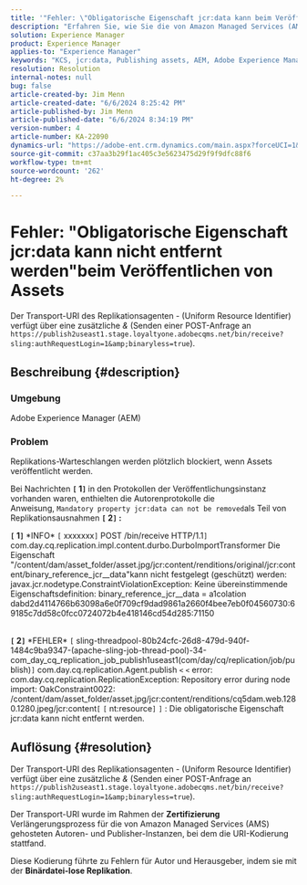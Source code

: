 ```yaml
---
title: '"Fehler: \"Obligatorische Eigenschaft jcr:data kann beim Veröffentlichen von Assets nicht entfernt werden\"'
description: "Erfahren Sie, wie Sie die von Amazon Managed Services (AMS) gehosteten Autoren- und Publisher-Instanzen auflösen, wenn die URI-Kodierung stattgefunden hat."
solution: Experience Manager
product: Experience Manager
applies-to: "Experience Manager"
keywords: "KCS, jcr:data, Publishing assets, AEM, Adobe Experience Manager, Amazon Managed Services, AMS, Fehlerbehebung, Transport URI, transport Uniform Resource Identifier"
resolution: Resolution
internal-notes: null
bug: false
article-created-by: Jim Menn
article-created-date: "6/6/2024 8:25:42 PM"
article-published-by: Jim Menn
article-published-date: "6/6/2024 8:34:19 PM"
version-number: 4
article-number: KA-22090
dynamics-url: "https://adobe-ent.crm.dynamics.com/main.aspx?forceUCI=1&pagetype=entityrecord&etn=knowledgearticle&id=36824eef-4224-ef11-840a-000d3a338844"
source-git-commit: c37aa3b29f1ac405c3e5623475d29f9f9dfc88f6
workflow-type: tm+mt
source-wordcount: '262'
ht-degree: 2%

---
```


# Fehler: &quot;Obligatorische Eigenschaft jcr:data kann nicht entfernt werden&quot;beim Veröffentlichen von Assets


Der Transport-URI des Replikationsagenten - (Uniform Resource Identifier) verfügt über eine zusätzliche *&amp;* (Senden einer POST-Anfrage an `https://publish2useast1.stage.loyaltyone.adobecqms.net/bin/receive?sling:authRequestLogin=1&amp;binaryless=true`).

## Beschreibung {#description}


### <b>Umgebung</b>

Adobe Experience Manager (AEM)

### <b>Problem</b>

Replikations-Warteschlangen werden plötzlich blockiert, wenn Assets veröffentlicht werden.

Bei Nachrichten <b>`[` 1`]` </b> in den Protokollen der Veröffentlichungsinstanz vorhanden waren, enthielten die Autorenprotokolle die Anweisung, `Mandatory property jcr:data can not be removed`als Teil von Replikationsausnahmen <b>`[` 2`]` :</b>


<b>`[` 1`]` </b> \*INFO\* `[` xxxxxxx`]`  POST /bin/receive HTTP/1.1`]`  com.day.cq.replication.impl.content.durbo.DurboImportTransformer Die Eigenschaft &quot;/content/dam/asset_folder/asset.jpg/jcr:content/renditions/original/jcr:content/binary_reference_jcr__data&quot;kann nicht festgelegt (geschützt) werden: javax.jcr.nodetype.ConstraintViolationException: Keine übereinstimmende Eigenschaftsdefinition: binary_reference_jcr__data = a1colation dabd2d4114766b63098a6e0f709cf9dad9861a2660f4bee7eb0f04560730:69185c7dd58c0fcc0724072b4e418146cd54d285:71150<br><br>

<b>`[` 2`]` </b> \*FEHLER\* `[` sling-threadpool-80b24cfc-26d8-479d-940f-1484c9ba9347-(apache-sling-job-thread-pool)-34-com_day_cq_replication_job_publish1useast1(com/day/cq/replication/job/publish)`]`  com.day.cq.replication.Agent.publish `<` `<`  error: com.day.cq.replication.ReplicationException: Repository error during node import: OakConstraint0022: /content/dam/asset_folder/asset.jpg/jcr:content/renditions/cq5dam.web.1280.1280.jpeg/jcr:content`[` `[` nt:resource`]` `]` : Die obligatorische Eigenschaft jcr:data kann nicht entfernt werden.<br>

## Auflösung {#resolution}


Der Transport-URI des Replikationsagenten - (Uniform Resource Identifier) verfügt über eine zusätzliche *&amp;* (Senden einer POST-Anfrage an `https://publish2useast1.stage.loyaltyone.adobecqms.net/bin/receive?sling:authRequestLogin=1&amp;binaryless=true`).

Der Transport-URI wurde im Rahmen der <b>Zertifizierung</b> Verlängerungsprozess für die von Amazon Managed Services (AMS) gehosteten Autoren- und Publisher-Instanzen, bei dem die URI-Kodierung stattfand.

Diese Kodierung führte zu Fehlern für Autor und Herausgeber, indem sie mit der <b>Binärdatei-lose Replikation</b>.

